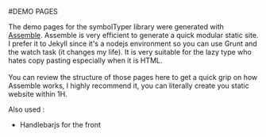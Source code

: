 #DEMO PAGES

The demo pages for the symbolTyper library were generated with [Assemble](http://assemble.io/). 
Assemble is very efficient to generate a quick modular static site. I prefer it to Jekyll since it's a nodejs environment so you can use Grunt and the watch task (it changes my life). It is very suitable for the lazy type who hates copy pasting especially when it is HTML.
<br><br>
You can review the structure of those pages here to get a quick grip on how Assemble works, I highly recommend it, you can literally create you static website within 1H.

Also used : 
- Handlebarjs for the front

